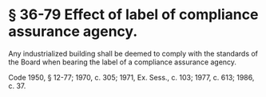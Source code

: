 # § 36-79 Effect of label of compliance assurance agency.

<p>Any industrialized building shall be deemed to comply with the standards of the Board when bearing the label of a compliance assurance agency.</p><p>Code 1950, § 12-77; 1970, c. 305; 1971, Ex. Sess., c. 103; 1977, c. 613; 1986, c. 37.</p>